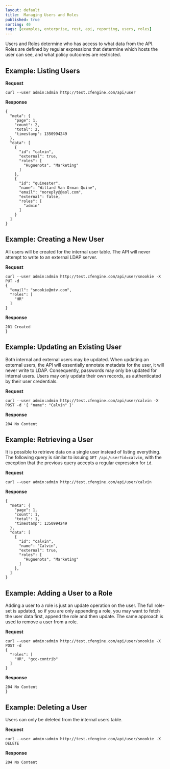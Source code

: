 ```yaml
---
layout: default
title:  Managing Users and Roles
published: true
sorting: 40
tags: [examples, enterprise, rest, api, reporting, users, roles]
---
```


Users and Roles determine who has access to what data from the API.
Roles are defined by regular expressions that determine which hosts the
user can see, and what policy outcomes are restricted.


## Example: Listing Users

**Request**

    curl --user admin:admin http://test.cfengine.com/api/user

**Response**

    {
      "meta": {
        "page": 1,
        "count": 2,
        "total": 2,
        "timestamp": 1350994249
      },
      "data": [
        {
          "id": "calvin",
          "external": true,
          "roles": [
            "Huguenots", "Marketing"
          ]
        },
        {
          "id": "quinester",
          "name": "Willard Van Orman Quine",
          "email": "noreply@@aol.com",
          "external": false,
          "roles": [
            "admin"
          ]
        }
      ]
    }


## Example: Creating a New User

All users will be created for the internal user table. The API will never
attempt to write to an external LDAP server.

**Request**

    curl --user admin:admin http://test.cfengine.com/api/user/snookie -X PUT -d
    {
      "email": "snookie@mtv.com",
      "roles": [
        "HR"
      ]
    }

**Response**

    201 Created
    }


## Example: Updating an Existing User

Both internal and external users may be updated. When updating an external
users, the API will essentially annotate metadata for the user, it will never
write to LDAP. Consequently, passwords may only be updated for internal users.
Users may only update their own records, as authenticated by their user
credentials.

**Request**

    curl --user admin:admin http://test.cfengine.com/api/user/calvin -X POST -d '{ "name": "Calvin" }'

**Response**

    204 No Content

## Example: Retrieving a User

It is possible to retrieve data on a single user instead of listing
everything. The following query is similar to issuing `GET
/api/user?id=calvin`, with the exception that the previous query accepts
a regular expression for `id`.

**Request**

    curl --user admin:admin http://test.cfengine.com/api/user/calvin

**Response**

    {
      "meta": {
        "page": 1,
        "count": 1,
        "total": 1,
        "timestamp": 1350994249
      },
      "data": [
        {
          "id": "calvin",
          "name": "Calvin",
          "external": true,
          "roles": [
            "Huguenots", "Marketing"
          ]
        },
      ]
    }

## Example: Adding a User to a Role

Adding a user to a role is just an update operation on the user. The full
role-set is updated, so if you are only appending a role, you may want to
fetch the user data first, append the role and then update. The same approach
is used to remove a user from a role.

**Request**

    curl --user admin:admin http://test.cfengine.com/api/user/snookie -X POST -d
    {
      "roles": [
        "HR", "gcc-contrib"
      ]
    }

**Response**

    204 No Content
    }


## Example: Deleting a User

Users can only be deleted from the internal users table.

**Request**

    curl --user admin:admin http://test.cfengine.com/api/user/snookie -X DELETE

**Response**

    204 No Content
